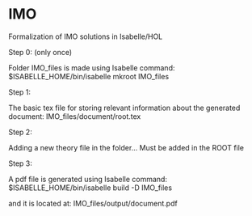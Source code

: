 # IMO
Formalization of IMO solutions in Isabelle/HOL

Step 0: (only once)

Folder IMO_files is made using Isabelle command:
$ISABELLE_HOME/bin/isabelle mkroot IMO_files

Step 1:

The basic tex file for storing relevant information about the generated document:
IMO_files/document/root.tex 

Step 2:

Adding a new theory file in the folder...
Must be added in the ROOT file

Step 3:

A pdf file is generated using Isabelle command:
$ISABELLE_HOME/bin/isabelle build -D IMO_files

and it is located at:
IMO_files/output/document.pdf
